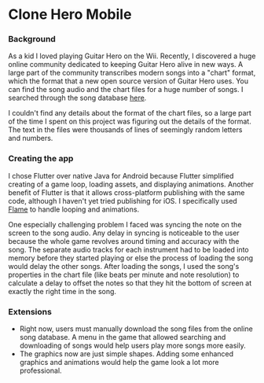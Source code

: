 # Clone Hero Mobile

### Background
As a kid I loved playing Guitar Hero on the Wii. Recently, I discovered a huge online community dedicated to keeping Guitar Hero alive in new ways. A large part of the community transcribes modern songs into a "chart" format, which the format that a new open source version of Guitar Hero uses. You can find the song audio and the chart files for a huge number of songs. I searched through the song database [here](https://chorus.fightthe.pw/).

I couldn't find any details about the format of the chart files, so a large part of the time I spent on this project was figuring out the details of the format. The text in the files were thousands of lines of seemingly random letters and numbers.

### Creating the app
I chose Flutter over native Java for Android because Flutter simplified creating of a game loop, loading assets, and displaying animations. Another benefit of Flutter is that it allows cross-platform publishing with the same code, although I haven't yet tried publishing for iOS. I specifically used [Flame](https://pub.dev/packages/flame) to handle looping and animations. 

One especially challenging problem I faced was syncing the note on the screen to the song audio. Any delay in syncing is noticeable to the user because the whole game revolves around timing and accuracy with the song. The separate audio tracks for each instrument had to be loaded into memory before they started playing or else the process of loading the song would delay the other songs. After loading the songs, I used the song's properties in the chart file (like beats per minute and note resolution) to calculate a delay to offset the notes so that they hit the bottom of screen at exactly the right time in the song.

### Extensions
- Right now, users must manually download the song files from the online song database. A menu in the game that allowed searching and downloading of songs would help users play more songs more easily.
- The graphics now are just simple shapes. Adding some enhanced graphics and animations would help the game look a lot more professional.
